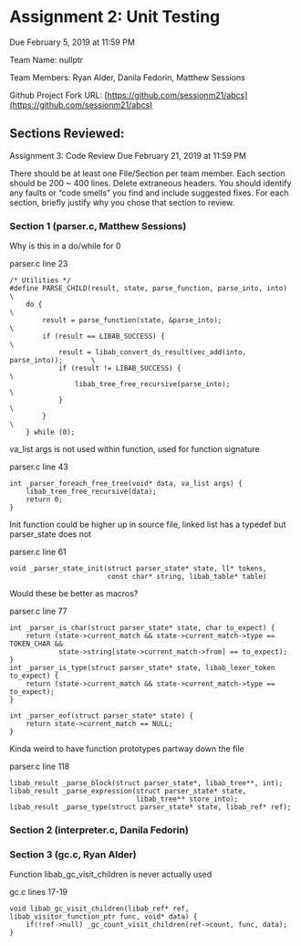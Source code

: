 # Assignment 2: Unit Testing

Due February 5, 2019 at 11:59 PM

Team Name: nullptr

Team Members: Ryan Alder, Danila Fedorin, Matthew Sessions

Github Project Fork URL: [https://github.com/sessionm21/abcs](https://github.com/sessionm21/abcs)

## Sections Reviewed:
Assignment 3: Code Review
Due February 21, 2019 at 11:59 PM

There should be at least one File/Section per team member. Each section should be 200 ~ 400 lines. Delete extraneous headers. You should identify any faults or “code smells” you find and include suggested fixes. For each section, briefly justify why you chose that section to review. 

### Section 1 (parser.c, Matthew Sessions)
Why is this in a do/while for 0

parser.c line 23
```
/* Utilities */
#define PARSE_CHILD(result, state, parse_function, parse_into, into)           \
    do {                                                                       \
        result = parse_function(state, &parse_into);                           \
        if (result == LIBAB_SUCCESS) {                                         \
            result = libab_convert_ds_result(vec_add(into, parse_into));       \
            if (result != LIBAB_SUCCESS) {                                     \
                libab_tree_free_recursive(parse_into);                         \
            }                                                                  \
        }                                                                      \
    } while (0);
```


va\_list args is not used within function, used for function signature

parser.c line 43
```
int _parser_foreach_free_tree(void* data, va_list args) {
    libab_tree_free_recursive(data);
    return 0;
}
```

Init function could be higher up in source file, linked list has a typedef but parser_state does not

parser.c line 61
```
void _parser_state_init(struct parser_state* state, ll* tokens,
                        const char* string, libab_table* table) 
```

Would these be better as macros?

parser.c line 77
```
int _parser_is_char(struct parser_state* state, char to_expect) {
    return (state->current_match && state->current_match->type == TOKEN_CHAR &&
            state->string[state->current_match->from] == to_expect);
}
int _parser_is_type(struct parser_state* state, libab_lexer_token to_expect) {
    return (state->current_match && state->current_match->type == to_expect);
}

int _parser_eof(struct parser_state* state) {
    return state->current_match == NULL;
}
```

Kinda weird to have function prototypes partway down the file

parser.c line 118
```
libab_result _parse_block(struct parser_state*, libab_tree**, int);
libab_result _parse_expression(struct parser_state* state,
                               libab_tree** store_into);
libab_result _parse_type(struct parser_state* state, libab_ref* ref);
```

### Section 2 (interpreter.c, Danila Fedorin)

### Section 3 (gc.c, Ryan Alder)
Function libab_gc_visit_children is never actually used

gc.c lines 17-19
```
void libab_gc_visit_children(libab_ref* ref, libab_visitor_function_ptr func, void* data) {
    if(!ref->null) _gc_count_visit_children(ref->count, func, data);
}
```
